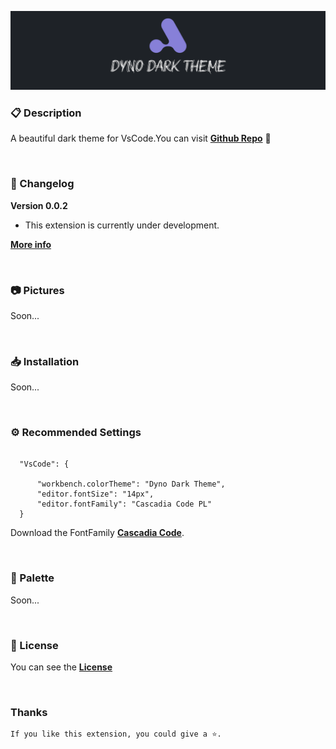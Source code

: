 <p align="center" >
    <img  src="./public/images/banner.png">
</p>

### 📋 Description

A beautiful dark theme for VsCode.You can visit [**Github Repo**](https://github.com/kodiexp/dyno-dark-theme) 💜

&nbsp;

### 📝 Changelog
**Version 0.0.2**
  - This extension is currently under development. 

[**More info**](https://github.com/kodiexp/dyno-dark-theme/blob/main/Changelog.md)

&nbsp;

### 📷 Pictures

Soon...

&nbsp;

### 📥 Installation

Soon...

&nbsp;

### ⚙ Recommended Settings 
  ```jsonc

    "VsCode": {
      
        "workbench.colorTheme": "Dyno Dark Theme",
        "editor.fontSize": "14px",
        "editor.fontFamily": "Cascadia Code PL"
    }

  ```

Download the FontFamily [**Cascadia Code**](https://github.com/microsoft/cascadia-code/releases).

&nbsp;

### 🎨 Palette

Soon...

&nbsp;

### 🔖 License

You can see the [**License**](https://github.com/kodiexp/dyno-dark-theme/blob/main/LICENSE)

&nbsp;
### Thanks

    If you like this extension, you could give a ⭐.
    
&nbsp;


